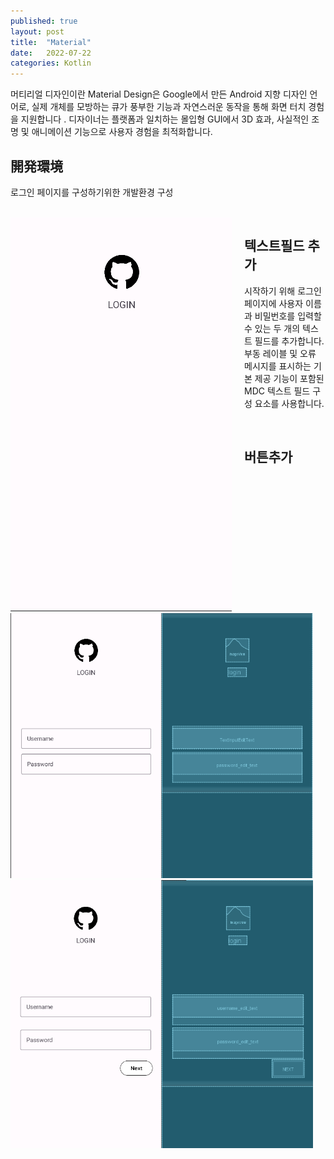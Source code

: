 ```yaml
---
published: true
layout: post
title:  "Material"
date:   2022-07-22
categories: Kotlin
---
```


머티리얼 디자인이란
Material Design은 Google에서 만든 Android 지향 디자인 언어로, 실제 개체를 모방하는 큐가 풍부한 기능과 자연스러운 동작을 통해 화면 터치 경험을 지원합니다 . 디자이너는 플랫폼과 일치하는 몰입형 GUI에서 3D 효과, 사실적인 조명 및 애니메이션 기능으로 사용자 경험을 최적화합니다.



## 開発環境

로그인 페이지를 구성하기위한 개발환경 구성

<br>

<div style ="margin-right: 20px ; float:left ; height:100%px">
<img src = "/assets/images/MaterialDevelop.png">
</div>

<div style="width:420px; height:100%px ;float:left ;">
<script src="https://gist.github.com/JKH-Programmer/09fb01418ea3c4208ac3e3a6f8762d16.js"></script>
</div>


## 텍스트필드 추가

시작하기 위해 로그인 페이지에 사용자 이름과 비밀번호를 입력할 수 있는 두 개의 텍스트 필드를 추가합니다. 부동 레이블 및 오류 메시지를 표시하는 기본 제공 기능이 포함된 MDC 텍스트 필드 구성 요소를 사용합니다.

<br>

<div style ="margin-right: 20px ; float:left ; height:100%px">
<img src = "/assets/images/Materialtextfield.png">
</div>

<div style="width:420px; height:100%px ;float:left ;">
<script src="https://gist.github.com/JKH-Programmer/565f19f746a1d49df8f0ec0213e54523.js"></script>
</div>


## 버튼추가

<br>


<div style ="margin-right: 20px ; float:left ; height:100%px">
<img src = "/assets/images/Materialbutton.png">
</div>

<div style="width:420px; height:100%px ;float:left ;">
<script src="https://gist.github.com/JKH-Programmer/072fb8dd87789f043890fa760171e065.js"></script>
</div>









